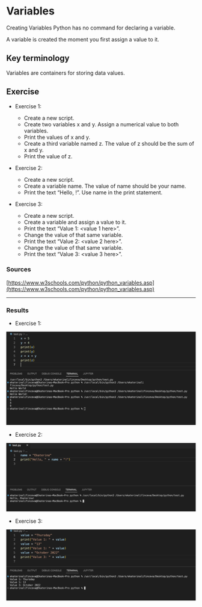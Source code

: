 # Variables

Creating Variables
Python has no command for declaring a variable.

A variable is created the moment you first assign a value to it.

## Key terminology

Variables are containers for storing data values.

## Exercise
- Exercise 1:
    - Create a new script.
    - Create two variables x and y. Assign a numerical value to both variables.
    - Print the values of x and y.
    - Create a third variable named z. The value of z should be the sum of x and y.
    - Print the value of z.

- Exercise 2:
    - Create a new script.
    - Create a variable name. The value of name should be your name.
    - Print the text “Hello, <your name here>!”. Use name in the print statement.

- Exercise 3:
    - Create a new script.
    - Create a variable and assign a value to it.
    - Print the text “Value 1: <value 1 here>”.
    - Change the value of that same variable.
    - Print the text “Value 2: <value 2 here>”.
    - Change the value of that same variable.
    - Print the text “Value 3: <value 3 here>”.

### Sources
[https://www.w3schools.com/python/python_variables.asp](https://www.w3schools.com/python/python_variables.asp)

***


### Results
- Exercise 1:

![image](/00_includes/PRG_02_01_screenshot.png)

- Exercise 2:

![image](/00_includes/PRG_02_02_screenshot.png)

- Exercise 3:

![image](/00_includes/PRG_02_03_screenshot.png)